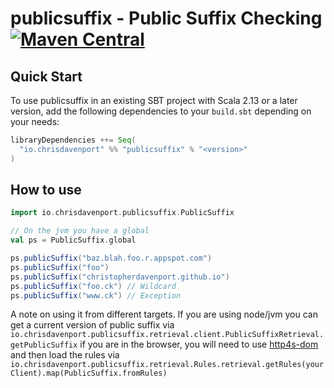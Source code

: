 # publicsuffix - Public Suffix Checking [![Maven Central](https://maven-badges.herokuapp.com/maven-central/io.chrisdavenport/publicsuffix_2.13/badge.svg)](https://maven-badges.herokuapp.com/maven-central/io.chrisdavenport/publicsuffix_2.13)

## Quick Start

To use publicsuffix in an existing SBT project with Scala 2.13 or a later version, add the following dependencies to your
`build.sbt` depending on your needs:

```scala
libraryDependencies ++= Seq(
  "io.chrisdavenport" %% "publicsuffix" % "<version>"
)
```

## How to use

```scala mdoc
import io.chrisdavenport.publicsuffix.PublicSuffix

// On the jvm you have a global
val ps = PublicSuffix.global

ps.publicSuffix("baz.blah.foo.r.appspot.com")
ps.publicSuffix("foo")
ps.publicSuffix("christopherdavenport.github.io")
ps.publicSuffix("foo.ck") // Wildcard
ps.publicSuffix("www.ck") // Exception
```

A note on using it from different targets. If you are using node/jvm you can get a current version
of public suffix via `io.chrisdavenport.publicsuffix.retrieval.client.PublicSuffixRetrieval.getPublicSuffix` if you
are in the browser, you will need to use [http4s-dom](https://github.com/http4s/http4s-dom) and then load the rules via `io.chrisdavenport.publicsuffix.retrieval.Rules.retrieval.getRules(yourClient).map(PublicSuffix.fromRules)`
